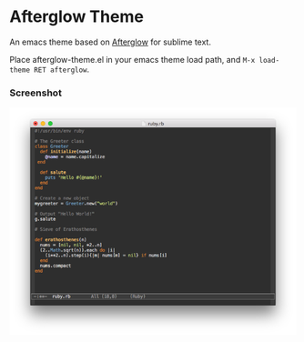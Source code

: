 # Afterglow Theme

An emacs theme based on [Afterglow](https://github.com/YabataDesign/afterglow-theme) for sublime text.

Place afterglow-theme.el in your emacs theme load path, and `M-x load-theme RET afterglow`.

### Screenshot

![Ruby screeshot](/screenshot.png?raw=true "Screenshot")
